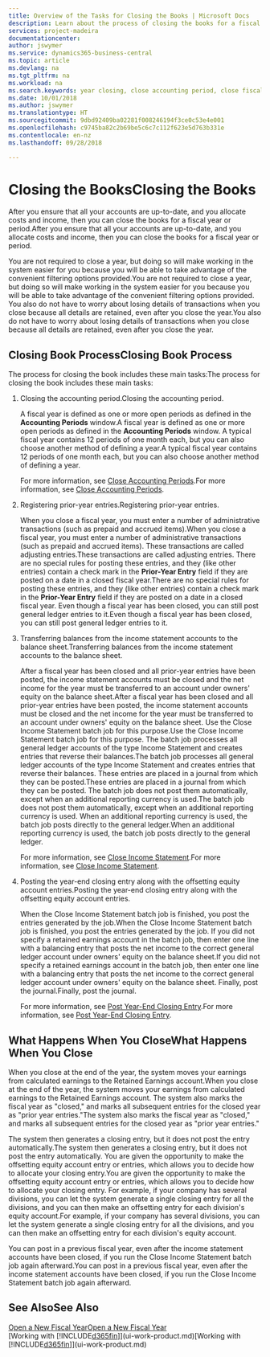 ```yaml
---
title: Overview of the Tasks for Closing the Books | Microsoft Docs
description: Learn about the process of closing the books for a fiscal year or period, and what happens after you close at the end of a year.
services: project-madeira
documentationcenter: 
author: jswymer
ms.service: dynamics365-business-central
ms.topic: article
ms.devlang: na
ms.tgt_pltfrm: na
ms.workload: na
ms.search.keywords: year closing, close accounting period, close fiscal year, bank account detailed trial balance
ms.date: 10/01/2018
ms.author: jswymer
ms.translationtype: HT
ms.sourcegitcommit: 9dbd92409ba02281f008246194f3ce0c53e4e001
ms.openlocfilehash: c9745ba82c2b69be5c6c7c112f623e5d763b331e
ms.contentlocale: en-nz
ms.lasthandoff: 09/28/2018

---
```

# <a name="closing-the-books"></a><span data-ttu-id="00a26-103">Closing the Books</span><span class="sxs-lookup"><span data-stu-id="00a26-103">Closing the Books</span></span>
<span data-ttu-id="00a26-104">After you ensure that all your accounts are up-to-date, and you allocate costs and income, then you can close the books for a fiscal year or period.</span><span class="sxs-lookup"><span data-stu-id="00a26-104">After you ensure that all your accounts are up-to-date, and you allocate costs and income, then you can close the books for a fiscal year or period.</span></span>

<span data-ttu-id="00a26-105">You are not required to close a year, but doing so will make working in the system easier for you because you will be able to take advantage of the convenient filtering options provided.</span><span class="sxs-lookup"><span data-stu-id="00a26-105">You are not required to close a year, but doing so will make working in the system easier for you because you will be able to take advantage of the convenient filtering options provided.</span></span> <span data-ttu-id="00a26-106">You also do not have to worry about losing details of transactions when you close because all details are retained, even after you close the year.</span><span class="sxs-lookup"><span data-stu-id="00a26-106">You also do not have to worry about losing details of transactions when you close because all details are retained, even after you close the year.</span></span>

## <a name="closing-book-process"></a><span data-ttu-id="00a26-107">Closing Book Process</span><span class="sxs-lookup"><span data-stu-id="00a26-107">Closing Book Process</span></span>
<span data-ttu-id="00a26-108">The process for closing the book includes these main tasks:</span><span class="sxs-lookup"><span data-stu-id="00a26-108">The process for closing the book includes these main tasks:</span></span>

1. <span data-ttu-id="00a26-109">Closing the accounting period.</span><span class="sxs-lookup"><span data-stu-id="00a26-109">Closing the accounting period.</span></span>

    <span data-ttu-id="00a26-110">A fiscal year is defined as one or more open periods as defined in the **Accounting Periods** window.</span><span class="sxs-lookup"><span data-stu-id="00a26-110">A fiscal year is defined as one or more open periods as defined in the **Accounting Periods** window.</span></span> <span data-ttu-id="00a26-111">A typical fiscal year contains 12 periods of one month each, but you can also choose another method of defining a year.</span><span class="sxs-lookup"><span data-stu-id="00a26-111">A typical fiscal year contains 12 periods of one month each, but you can also choose another method of defining a year.</span></span>

    <span data-ttu-id="00a26-112">For more information, see [Close Accounting Periods](year-close-account-periods.md).</span><span class="sxs-lookup"><span data-stu-id="00a26-112">For more information, see [Close Accounting Periods](year-close-account-periods.md).</span></span>
2. <span data-ttu-id="00a26-113">Registering prior-year entries.</span><span class="sxs-lookup"><span data-stu-id="00a26-113">Registering prior-year entries.</span></span>

    <span data-ttu-id="00a26-114">When you close a fiscal year, you must enter a number of administrative transactions (such as prepaid and accrued items).</span><span class="sxs-lookup"><span data-stu-id="00a26-114">When you close a fiscal year, you must enter a number of administrative transactions (such as prepaid and accrued items).</span></span> <span data-ttu-id="00a26-115">These transactions are called adjusting entries.</span><span class="sxs-lookup"><span data-stu-id="00a26-115">These transactions are called adjusting entries.</span></span> <span data-ttu-id="00a26-116">There are no special rules for posting these entries, and they (like other entries) contain a check mark in the **Prior-Year Entry** field if they are posted on a date in a closed fiscal year.</span><span class="sxs-lookup"><span data-stu-id="00a26-116">There are no special rules for posting these entries, and they (like other entries) contain a check mark in the **Prior-Year Entry** field if they are posted on a date in a closed fiscal year.</span></span> <span data-ttu-id="00a26-117">Even though a fiscal year has been closed, you can still post general ledger entries to it.</span><span class="sxs-lookup"><span data-stu-id="00a26-117">Even though a fiscal year has been closed, you can still post general ledger entries to it.</span></span>
3. <span data-ttu-id="00a26-118">Transferring balances from the income statement accounts to the balance sheet.</span><span class="sxs-lookup"><span data-stu-id="00a26-118">Transferring balances from the income statement accounts to the balance sheet.</span></span>

    <span data-ttu-id="00a26-119">After a fiscal year has been closed and all prior-year entries have been posted, the income statement accounts must be closed and the net income for the year must be transferred to an account under owners' equity on the balance sheet.</span><span class="sxs-lookup"><span data-stu-id="00a26-119">After a fiscal year has been closed and all prior-year entries have been posted, the income statement accounts must be closed and the net income for the year must be transferred to an account under owners' equity on the balance sheet.</span></span> <span data-ttu-id="00a26-120">Use the Close Income Statement batch job for this purpose.</span><span class="sxs-lookup"><span data-stu-id="00a26-120">Use the Close Income Statement batch job for this purpose.</span></span> <span data-ttu-id="00a26-121">The batch job processes all general ledger accounts of the type Income Statement and creates entries that reverse their balances.</span><span class="sxs-lookup"><span data-stu-id="00a26-121">The batch job processes all general ledger accounts of the type Income Statement and creates entries that reverse their balances.</span></span> <span data-ttu-id="00a26-122">These entries are placed in a journal from which they can be posted.</span><span class="sxs-lookup"><span data-stu-id="00a26-122">These entries are placed in a journal from which they can be posted.</span></span> <span data-ttu-id="00a26-123">The batch job does not post them automatically, except when an additional reporting currency is used.</span><span class="sxs-lookup"><span data-stu-id="00a26-123">The batch job does not post them automatically, except when an additional reporting currency is used.</span></span> <span data-ttu-id="00a26-124">When an additional reporting currency is used, the batch job posts directly to the general ledger.</span><span class="sxs-lookup"><span data-stu-id="00a26-124">When an additional reporting currency is used, the batch job posts directly to the general ledger.</span></span>

    <span data-ttu-id="00a26-125">For more information, see [Close Income Statement](year-close-income-statement.md).</span><span class="sxs-lookup"><span data-stu-id="00a26-125">For more information, see [Close Income Statement](year-close-income-statement.md).</span></span>
4. <span data-ttu-id="00a26-126">Posting the year-end closing entry along with the offsetting equity account entries.</span><span class="sxs-lookup"><span data-stu-id="00a26-126">Posting the year-end closing entry along with the offsetting equity account entries.</span></span>

    <span data-ttu-id="00a26-127">When the Close Income Statement batch job is finished, you post the entries generated by the job.</span><span class="sxs-lookup"><span data-stu-id="00a26-127">When the Close Income Statement batch job is finished, you post the entries generated by the job.</span></span> <span data-ttu-id="00a26-128">If you did not specify a retained earnings account in the batch job, then enter one line with a balancing entry that posts the net income to the correct general ledger account under owners' equity on the balance sheet.</span><span class="sxs-lookup"><span data-stu-id="00a26-128">If you did not specify a retained earnings account in the batch job, then enter one line with a balancing entry that posts the net income to the correct general ledger account under owners' equity on the balance sheet.</span></span> <span data-ttu-id="00a26-129">Finally, post the journal.</span><span class="sxs-lookup"><span data-stu-id="00a26-129">Finally, post the journal.</span></span>

    <span data-ttu-id="00a26-130">For more information, see [Post Year-End Closing Entry](year-how-post-year-end-close-entry.md).</span><span class="sxs-lookup"><span data-stu-id="00a26-130">For more information, see [Post Year-End Closing Entry](year-how-post-year-end-close-entry.md).</span></span>

## <a name="what-happens-when-you-close"></a><span data-ttu-id="00a26-131">What Happens When You Close</span><span class="sxs-lookup"><span data-stu-id="00a26-131">What Happens When You Close</span></span>
<span data-ttu-id="00a26-132">When you close at the end of the year, the system moves your earnings from calculated earnings to the Retained Earnings account.</span><span class="sxs-lookup"><span data-stu-id="00a26-132">When you close at the end of the year, the system moves your earnings from calculated earnings to the Retained Earnings account.</span></span> <span data-ttu-id="00a26-133">The system also marks the fiscal year as "closed," and marks all subsequent entries for the closed year as "prior year entries."</span><span class="sxs-lookup"><span data-stu-id="00a26-133">The system also marks the fiscal year as "closed," and marks all subsequent entries for the closed year as "prior year entries."</span></span>

<span data-ttu-id="00a26-134">The system then generates a closing entry, but it does not post the entry automatically.</span><span class="sxs-lookup"><span data-stu-id="00a26-134">The system then generates a closing entry, but it does not post the entry automatically.</span></span> <span data-ttu-id="00a26-135">You are given the opportunity to make the offsetting equity account entry or entries, which allows you to decide how to allocate your closing entry.</span><span class="sxs-lookup"><span data-stu-id="00a26-135">You are given the opportunity to make the offsetting equity account entry or entries, which allows you to decide how to allocate your closing entry.</span></span> <span data-ttu-id="00a26-136">For example, if your company has several divisions, you can let the system generate a single closing entry for all the divisions, and you can then make an offsetting entry for each division's equity account.</span><span class="sxs-lookup"><span data-stu-id="00a26-136">For example, if your company has several divisions, you can let the system generate a single closing entry for all the divisions, and you can then make an offsetting entry for each division's equity account.</span></span>

<span data-ttu-id="00a26-137">You can post in a previous fiscal year, even after the income statement accounts have been closed, if you run the Close Income Statement batch job again afterward.</span><span class="sxs-lookup"><span data-stu-id="00a26-137">You can post in a previous fiscal year, even after the income statement accounts have been closed, if you run the Close Income Statement batch job again afterward.</span></span>

## <a name="see-also"></a><span data-ttu-id="00a26-138">See Also</span><span class="sxs-lookup"><span data-stu-id="00a26-138">See Also</span></span>
[<span data-ttu-id="00a26-139">Open a New Fiscal Year</span><span class="sxs-lookup"><span data-stu-id="00a26-139">Open a New Fiscal Year</span></span>](finance-how-open-new-fiscal-year.md)  
<span data-ttu-id="00a26-140">[Working with [!INCLUDE[d365fin](includes/d365fin_md.md)]](ui-work-product.md)</span><span class="sxs-lookup"><span data-stu-id="00a26-140">[Working with [!INCLUDE[d365fin](includes/d365fin_md.md)]](ui-work-product.md)</span></span>

